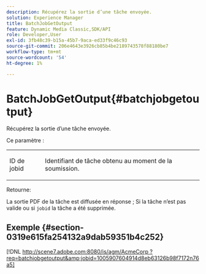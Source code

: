 ```yaml
---
description: Récupérez la sortie d’une tâche envoyée.
solution: Experience Manager
title: BatchJobGetOutput
feature: Dynamic Media Classic,SDK/API
role: Developer,User
exl-id: 3fb48c39-b15a-45b7-9aca-ed33f9c46c93
source-git-commit: 206e4643e3926cb85b4be2189743578f88180be7
workflow-type: tm+mt
source-wordcount: '54'
ht-degree: 1%

---
```


# BatchJobGetOutput{#batchjobgetoutput}

Récupérez la sortie d’une tâche envoyée.

Ce paramètre :

<table id="simpletable_D8AA325968AD4FAEA7B214F0CBBF3F08"> 
 <tr class="strow"> 
  <td class="stentry"> <p> <span class="codeph"> ID de jobid </span> </p> </td> 
  <td class="stentry"> <p>Identifiant de tâche obtenu au moment de la soumission. </p> </td> 
 </tr> 
</table>

Retourne:

La sortie PDF de la tâche est diffusée en réponse ; Si la tâche n’est pas valide ou si `jobid` la tâche a été supprimée.

## Exemple {#section-0319e615fa254132a9dab59351b4c252}

[!DNL http://scene7.adobe.com:8080/is/agm/AcmeCorp ?req=batchjobgetoutput&amp;jobid=1005907604914d8eb63126b98f7172n76a5]
